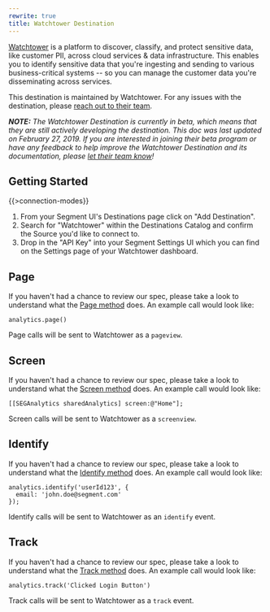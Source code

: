 ```yaml
---
rewrite: true
title: Watchtower Destination
---
```


[Watchtower](https://www.watchtower.ai/?utm_source=segmentio&utm_medium=docs&utm_campaign=partners) is a platform to discover, classify, and protect sensitive data, like customer PII, across cloud services & data infrastructure. This enables you to identify sensitive data that you're ingesting and sending to various business-critical systems -- so you can manage the customer data you're disseminating across services.

This destination is maintained by Watchtower. For any issues with the destination, please [reach out to their team](mailto:support@watchtower.ai).

_**NOTE:** The Watchtower Destination is currently in beta, which means that they are still actively developing the destination. This doc was last updated on February 27, 2019. If you are interested in joining their beta program or have any feedback to help improve the Watchtower Destination and its documentation, please [let  their team know](mailto:support@watchtower.ai)!_


## Getting Started

{{>connection-modes}}

1. From your Segment UI's Destinations page click on "Add Destination".
2. Search for "Watchtower" within the Destinations Catalog and confirm the Source you'd like to connect to.
3. Drop in the "API Key" into your Segment Settings UI which you can find on the Settings page of your Watchtower dashboard.

## Page

If you haven't had a chance to review our spec, please take a look to understand what the [Page method](https://segment.com/docs/spec/page/) does. An example call would look like:

```
analytics.page()
```

Page calls will be sent to Watchtower as a `pageview`.


## Screen

If you haven't had a chance to review our spec, please take a look to understand what the [Screen method](https://segment.com/docs/spec/page/) does. An example call would look like:

```
[[SEGAnalytics sharedAnalytics] screen:@"Home"];
```

Screen calls will be sent to Watchtower as a `screenview`.


## Identify

If you haven't had a chance to review our spec, please take a look to understand what the [Identify method](https://segment.com/docs/spec/identify/) does. An example call would look like:

```
analytics.identify('userId123', {
  email: 'john.doe@segment.com'
});
```

Identify calls will be sent to Watchtower as an `identify` event.


## Track

If you haven't had a chance to review our spec, please take a look to understand what the [Track method](https://segment.com/docs/spec/track/) does. An example call would look like:

```
analytics.track('Clicked Login Button')
```

Track calls will be sent to Watchtower as a `track` event.
